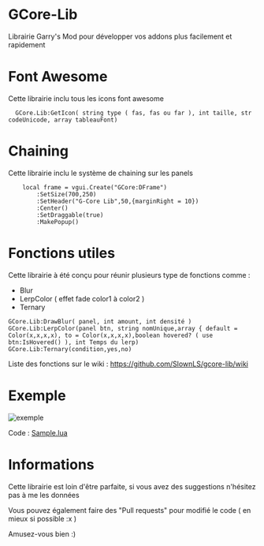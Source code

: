 # GCore-Lib
Librairie Garry's Mod pour développer vos addons plus facilement et rapidement 

# Font Awesome
Cette librairie inclu tous les icons font awesome
```
  GCore.Lib:GetIcon( string type ( fas, fas ou far ), int taille, str codeUnicode, array tableauFont)
```
# Chaining
Cette librairie inclu le système de chaining sur les panels
```
    local frame = vgui.Create("GCore:DFrame")
        :SetSize(700,250)
        :SetHeader("G-Core Lib",50,{marginRight = 10})
        :Center()
        :SetDraggable(true)
        :MakePopup()
```
# Fonctions utiles 
Cette librairie à été conçu pour réunir plusieurs type de fonctions comme : 
  - Blur
  - LerpColor ( effet fade color1 à color2 )
  - Ternary
```
GCore.Lib:DrawBlur( panel, int amount, int densité )
GCore.Lib:LerpColor(panel btn, string nomUnique,array { default = Color(x,x,x,x), to = Color(x,x,x,x),boolean hovered? ( use btn:IsHovered() ), int Temps du lerp)
GCore.Lib:Ternary(condition,yes,no)
```

Liste des fonctions sur le wiki : https://github.com/SlownLS/gcore-lib/wiki

# Exemple 
![exemple](https://image.prntscr.com/image/TtjohLwmTgK_jjlttu6YRQ.png)

Code : [Sample.lua](https://github.com/SlownLS/gcore-lib/blob/master/gcore_lib/lua/gcore_lib/client/sample.lua)

# Informations

Cette librairie est loin d'être parfaite, si vous avez des suggestions n'hésitez pas à me les données 

Vous pouvez également faire des "Pull requests" pour modifié le code ( en mieux si possible :x )

Amusez-vous bien :)
